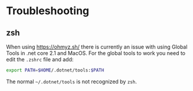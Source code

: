 # Troubleshooting

## zsh

When using https://ohmyz.sh/ there is currently an issue with using Global Tools in .net core 2.1 and MacOS. For the global tools to work you need to edit the `.zshrc` file and add:

``` bash
export PATH=$HOME/.dotnet/tools:$PATH
```

The normal `~/.dotnet/tools` is not recognized by `zsh`.
